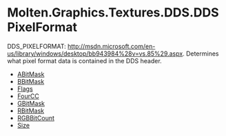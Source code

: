 ﻿  
# Molten.Graphics.Textures.DDS.DDSPixelFormat
DDS_PIXELFORMAT: http://msdn.microsoft.com/en-us/library/windows/desktop/bb943984%28v=vs.85%29.aspx. 
            Determines what pixel format data is contained in the DDS header.
  
*  [ABitMask](docs/Molten.Render/Molten/Graphics/Textures/DDS/DDSPixelFormat/ABitMask.md)  
*  [BBitMask](docs/Molten.Render/Molten/Graphics/Textures/DDS/DDSPixelFormat/BBitMask.md)  
*  [Flags](docs/Molten.Render/Molten/Graphics/Textures/DDS/DDSPixelFormat/Flags.md)  
*  [FourCC](docs/Molten.Render/Molten/Graphics/Textures/DDS/DDSPixelFormat/FourCC.md)  
*  [GBitMask](docs/Molten.Render/Molten/Graphics/Textures/DDS/DDSPixelFormat/GBitMask.md)  
*  [RBitMask](docs/Molten.Render/Molten/Graphics/Textures/DDS/DDSPixelFormat/RBitMask.md)  
*  [RGBBitCount](docs/Molten.Render/Molten/Graphics/Textures/DDS/DDSPixelFormat/RGBBitCount.md)  
*  [Size](docs/Molten.Render/Molten/Graphics/Textures/DDS/DDSPixelFormat/Size.md)